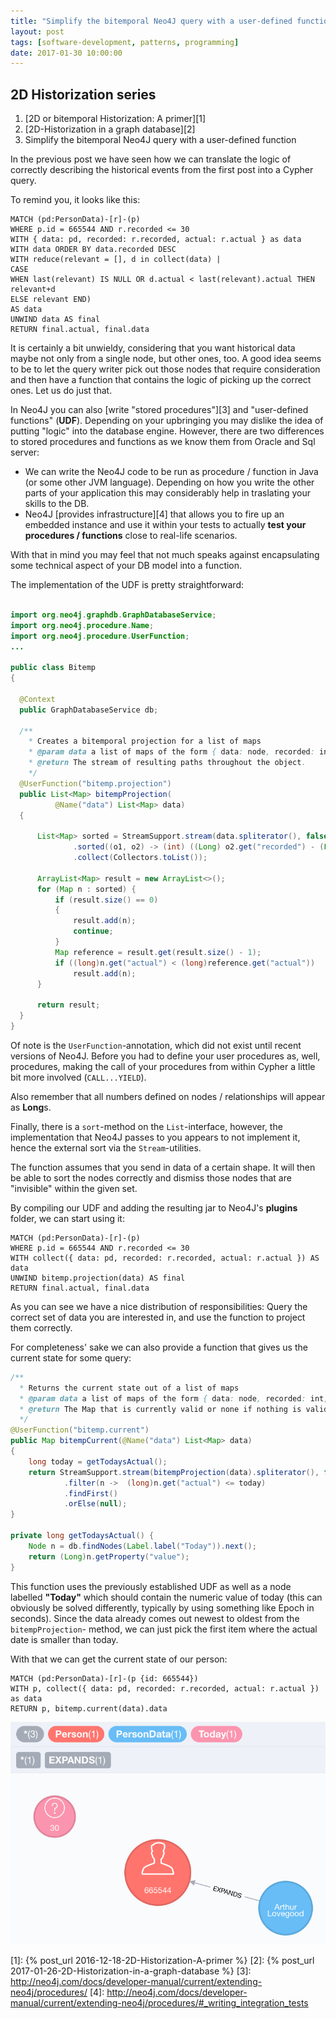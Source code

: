 ```yaml
---
title: "Simplify the bitemporal Neo4J query with a user-defined function"
layout: post
tags: [software-development, patterns, programming]
date: 2017-01-30 10:00:00
---
```


## 2D Historization series
1. [2D or bitemporal Historization: A primer][1]
1. [2D-Historization in a graph database][2]
1. Simplify the bitemporal Neo4J query with a user-defined function

In the previous post we have seen how we can translate the logic of
correctly describing the historical events from the first post into a Cypher query.

To remind you, it looks like this:

```
MATCH (pd:PersonData)-[r]-(p) 
WHERE p.id = 665544 AND r.recorded <= 30
WITH { data: pd, recorded: r.recorded, actual: r.actual } as data
WITH data ORDER BY data.recorded DESC
WITH reduce(relevant = [], d in collect(data) | 
CASE 
WHEN last(relevant) IS NULL OR d.actual < last(relevant).actual THEN relevant+d 
ELSE relevant END) 
AS data
UNWIND data AS final 
RETURN final.actual, final.data
```

It is certainly a bit unwieldy, considering that you want historical data 
maybe not only from a single node, but other ones, too.
A good idea seems to be to let the query writer pick out those nodes that require
consideration and then have a function that contains the logic of picking up
the correct ones. Let us do just that.

In Neo4J you can also [write "stored procedures"][3] and "user-defined functions" (**UDF**).
Depending on your upbringing you may dislike the idea of putting "logic" into the
database engine. However, there are two differences to stored procedures and functions
as we know them from Oracle and Sql server:

* We can write the Neo4J code to be run as procedure / function in Java 
  (or some other JVM language). Depending on how you write the other parts
  of your application this may considerably help in traslating your skills to the
  DB.
* Neo4J [provides infrastructure][4] that allows you to fire up an embedded instance
  and use it within your tests to actually **test your procedures / functions**
  close to real-life scenarios.

With that in mind you may feel that not much speaks against encapsulating some
technical aspect of your DB model into a function.

The implementation of the UDF is pretty straightforward:

``` java

import org.neo4j.graphdb.GraphDatabaseService;
import org.neo4j.procedure.Name;
import org.neo4j.procedure.UserFunction;
...

public class Bitemp
{

  @Context
  public GraphDatabaseService db;

  /**
    * Creates a bitemporal projection for a list of maps
    * @param data a list of maps of the form { data: node, recorded: int, actual: int }
    * @return The stream of resulting paths throughout the object.
    */
  @UserFunction("bitemp.projection")
  public List<Map> bitempProjection(
          @Name("data") List<Map> data)
  {

      List<Map> sorted = StreamSupport.stream(data.spliterator(), false)
              .sorted((o1, o2) -> (int) ((Long) o2.get("recorded") - (Long) o1.get("recorded")))
              .collect(Collectors.toList());

      ArrayList<Map> result = new ArrayList<>();
      for (Map n : sorted) {
          if (result.size() == 0)
          {
              result.add(n);
              continue;
          }
          Map reference = result.get(result.size() - 1);
          if ((long)n.get("actual") < (long)reference.get("actual"))
              result.add(n);
      }

      return result;
  }
}
```

Of note is the  `UserFunction`-annotation, which did not exist until recent
versions of Neo4J.
Before you had to define your user procedures as, well, procedures, making the
call of your procedures from within Cypher a little bit more involved (`CALL...YIELD`).

Also remember that all numbers defined on nodes / relationships will appear as 
**Long**s.

Finally, there is a `sort`-method on the `List`-interface, however, the implementation
that Neo4J passes to you appears to not implement it, hence the external sort
via the `Stream`-utilities.

The function assumes that you send in data of a certain shape. It will then
be able to sort the nodes correctly and dismiss those nodes that are "invisible"
within the given set.

By compiling our UDF and adding the resulting jar to Neo4J's **plugins** folder,
we can start using it:

``` cypher
MATCH (pd:PersonData)-[r]-(p) 
WHERE p.id = 665544 AND r.recorded <= 30
WITH collect({ data: pd, recorded: r.recorded, actual: r.actual }) AS data
UNWIND bitemp.projection(data) AS final
RETURN final.actual, final.data
``` 

As you can see we have a nice distribution of responsibilities:
Query the correct set of data you are interested in, and use the function
to project them correctly.

For completeness' sake we can also provide a function that gives us the current
state for some query:

``` java
/**
  * Returns the current state out of a list of maps
  * @param data a list of maps of the form { data: node, recorded: int, actual: int }
  * @return The Map that is currently valid or none if nothing is valid right now.
  */
@UserFunction("bitemp.current")
public Map bitempCurrent(@Name("data") List<Map> data)
{
    long today = getTodaysActual();
    return StreamSupport.stream(bitempProjection(data).spliterator(), false)
            .filter(n ->  (long)n.get("actual") <= today)
            .findFirst()
            .orElse(null);
}

private long getTodaysActual() {
    Node n = db.findNodes(Label.label("Today")).next();
    return (Long)n.getProperty("value");
}
```

This function uses the previously established UDF as well as a node labelled
**"Today"** which should contain the numeric value of today (this can obviously
be solved differently, typically by using something like Epoch in seconds).
Since the data already comes out newest to oldest from the `bitempProjection`-
method, we can just pick the first item where the actual date is smaller than
today.

With that we can get the current state of our person:

```
MATCH (pd:PersonData)-[r]-(p {id: 665544})
WITH p, collect({ data: pd, recorded: r.recorded, actual: r.actual }) as data
RETURN p, bitemp.current(data).data
```

![](/public/assets/2DHistory6.png)


[1]: {% post_url 2016-12-18-2D-Historization-A-primer %}
[2]: {% post_url 2017-01-26-2D-Historization-in-a-graph-database %}
[3]: http://neo4j.com/docs/developer-manual/current/extending-neo4j/procedures/
[4]: http://neo4j.com/docs/developer-manual/current/extending-neo4j/procedures/#_writing_integration_tests